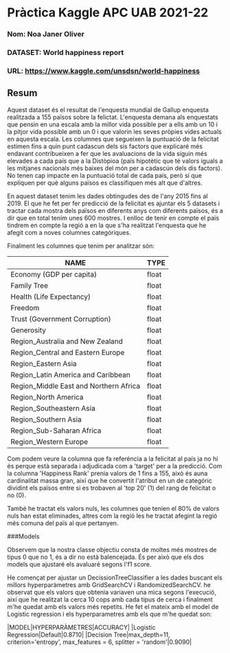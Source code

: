 # Pràctica Kaggle APC UAB 2021-22
### Nom: Noa Janer Oliver
### DATASET: World happiness report
### URL: https://www.kaggle.com/unsdsn/world-happiness

## Resum
Aquest dataset és el resultat de l'enquesta mundial de Gallup enquesta realitzada a 155 països sobre la felictat. L'enquesta demana als enquestats que pensin en una escala amb la millor vida possible per a ells amb un 10 i la pitjor vida possible amb un 0 i que valorin les seves pròpies vides actuals en aquesta escala. Les columnes que segueixen la puntuació de la felicitat estimen fins a quin punt cadascun dels sis factors que explicaré més endavant contribueixen a fer que les avaluacions de la vida siguin més elevades a cada país que a la Distòpioa (païs hipotètic que té valors iguals a les mitjanes nacionals més baixes del món per a cadascún dels dis factors). No tenen cap impacte en la puntuació total de cada país, però sí que expliquen per què alguns països es classifiquen més alt que d'altres.

En aquest dataset tenim les dades obtingudes des de l'any 2015 fins al 2019. El que he fet per fer predicció de la felicitat es ajuntar els 5 datasets i tractar cada mostra dels països en diferents anys com diferents països, és a dir que en total tenim unes 600 mostres. I enlloc de tenir en compte el païs tindrem en compte la regió a en la que s'ha realitzat l'enquesta que he afegit com a noves columnes categóriques. 

Finalment les columnes que tenim per analitzar són: 

|NAME|TYPE|
|--|--|
|Economy (GDP per capita)|float|
|Family Tree|float|
|Health (Life Expectancy)|float|
|Freedom|float|
|Trust (Government Corruption)|float|
|Generosity|float|
|Region_Australia and New Zealand|float|
|Region_Central and Eastern Europe|float|
|Region_Eastern Asia|float|
|Region_Latin America and Caribbean|float|
|Region_Middle East and Northern Africa|float|
|Region_North America|float|
|Region_Southeastern Asia|float|
|Region_Southern Asia|float|
|Region_Sub-Saharan Africa|float|
|Region_Western Europe|float|


Com podem veure la columna que fa referéncia a la felicitat al país ja no hi és perque està separada i adjudicada com a 'target' per a la predicció. Com la columna 'Happiness Rank' prenia valors de 1 fins a 155, això és auna cardinalitat massa gran, així que he convertit l'atribut en un de categóric dividint els països entre si es trobaven al 'top 20' (1) del rang de felicitat o no (0).

També he tractat els valors nuls, les columnes que tenien el 80% de valors nuls han estat eliminades, altres com la regió les he tractat afegint la regió més comuna del païs al que pertanyen. 

###Models

Observem que la nostra classe objectiu consta de moltes més mostres de tipus 0 que no 1, és a dir no està balencejada. És per això que els dos models que ajustaré els avaluaré segons l'f1 score. 

He començat per ajustar un DecissionTreeClassifier a les dades buscant els millors hyperparàmetres amb GridSearchCV i RandomizedSearchCV. he observat que els valors que obtenia variaven una mica segons l'execució, així que he realitzat la cerca 10 cops amb cada tipus de cerca i finalment m'he quedat amb els valors més repetits.
He fet el mateix amb el model de Logistic regression i els hyperparametres amb els que m'he quedat son:

|MODEL|HYPERPARÀMETRES|ACCURACY|
|Logistic Regression|Default|0.8710|
|Decision Tree|max_depth=11, criterion='entropy', max_features = 6, splitter = 'random'|0.9090|






